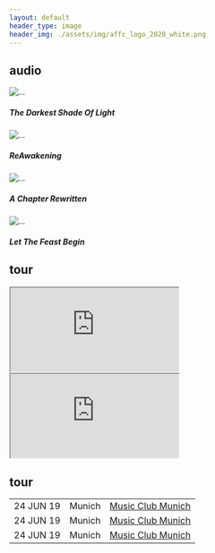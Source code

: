 ```yaml
---
layout: default
header_type: image
header_img: ./assets/img/affc_logo_2020_white.png
---
```


<div class="card">
<div class="card-body">
    <h2 class="card-title">audio</h2>

<div class="card-group">
    <div class="card" style="width: 18rem;">
    <img src="./assets/img/releases/AFFC_TDSOL_Cover.jpg" class="card-img-top" alt="...">
    <div class="card-body">
        <h5 class="card-title">The Darkest Shade Of Light</h5>
    </div>
    </div>
    <div class="card" style="width: 18rem;">
    <img src="./assets/img/releases/AFFC_ReAwakening_cover.jpg" class="card-img-top" alt="...">
    <div class="card-body">
        <h5 class="card-title">ReAwakening</h5>
    </div>
    </div>
</div>

<div class="card-group">
    <div class="card" style="width: 18rem;">
    <img src="./assets/img/releases/AFFC_A Chapter_Rewritten_Cover.jpg" class="card-img-top" alt="...">
    <div class="card-body">
        <h5 class="card-title">A Chapter Rewritten</h5>
    </div>
    </div>
    <div class="card" style="width: 18rem;">
    <img src="./assets/img/releases/AFFC_Let the Feast Begin_COVER.jpg" class="card-img-top" alt="...">
    <div class="card-body">
        <h5 class="card-title">Let The Feast Begin</h5>
    </div>
    </div>
</div>

</div>
</div>

<div class="card">
<div class="card-body">
    <h2 class="card-title">tour</h2>

<div class="embed-responsive embed-responsive-16by9">
  <iframe class="embed-responsive-item" src="https://www.youtube.com/embed/-vHlEcr9xJY" allowfullscreen></iframe>
</div>
<div class="embed-responsive embed-responsive-16by9">
  <iframe class="embed-responsive-item" src="https://www.youtube.com/embed/GgxhZ0_jyoY" allowfullscreen></iframe>
</div>

</div>
</div>

<div class="card">
<div class="card-body">
    <h2 class="card-title">tour</h2>

<table class="table-responsive table-hover">
<tbody>
    <tr>
      <td>24 JUN 19</td>
      <td>Munich</td>
      <td><a href="https://music-club-munich.de">Music Club Munich</a></td>
    </tr>
    <tr>
      <td>24 JUN 19</td>
      <td>Munich</td>
      <td><a href="https://music-club-munich.de">Music Club Munich</a></td>
    </tr>
    <tr>
      <td>24 JUN 19</td>
      <td>Munich</td>
      <td><a href="https://music-club-munich.de">Music Club Munich</a></td>
    </tr>
  </tbody>
</table>

</div>
</div>